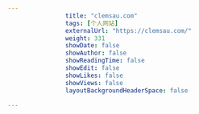 ---
                title: "clemsau.com"
                tags: [个人网站]
                externalUrl: "https://clemsau.com/"
                weight: 331
                showDate: false
                showAuthor: false
                showReadingTime: false
                showEdit: false
                showLikes: false
                showViews: false
                layoutBackgroundHeaderSpace: false
                ---

